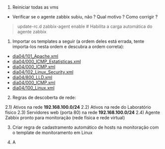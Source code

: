 
1) Reiniciar todas as vms

* Verificar se o agente zabbix subiu, não ? Qual motivo ? Como corrigir ?

> update-rc.d zabbix-agent enable # Habilita a carga automática do agente zabbix

1) Importar os templates a seguir (a ordem deles está errada, tente importa-los nesta ordem e descubra a ordem correta):

* [dia04/101_Apache.xml](dia04/101_Apache.xml)
* [dia04/000_ICMP_Estatisticas.xml](dia04/000_ICMP_Estatisticas.xml)
* [dia04/000_ICMP.xml](dia04/000_ICMP.xml)
* [dia04/102_Linux_Security.xml](dia04/102_Linux_Security.xml)
* [dia04/800_LLD.xml](dia04/800_LLD.xml)
* [dia04/000_ICMP.xml](dia04/000_ICMP.xml)
* [dia04/100_Linux.xml](dia04/100_Linux.xml)

2) Regras de descoberta de rede:

2.1) Ativos na rede **192.168.100.0/24**
2.2) Ativos na rede do Laboratório físico
2.3) Servidores web (porta 80) na rede **192.168.100.0/24**
2.4) Agente Zabbix pronto para monitoração (rede física e rede virtual)

3) Criar regra de cadastramento automático de hosts na monitoração com o template de monitoramento em Linux

4) A


